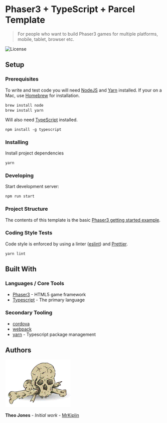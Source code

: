 # Phaser3 + TypeScript + Parcel Template

> For people who want to build Phaser3 games for multiple platforms, mobile, tablet, browser etc.

![License](https://img.shields.io/badge/license-MIT-green)

## Setup

### Prerequisites

To write and test code you will need [NodeJS](https://nodejs.org/en/) and [Yarn](https://yarnpkg.com/lang/en/) installed. If your on a Mac, use [Homebrew](https://docs.brew.sh/Installation) for installation.

```
brew install node
brew install yarn
```

Will also need [TypeScript](https://www.typescriptlang.org/) installed.

```
npm install -g typescript
```

### Installing

Install project dependencies

```
yarn
```

### Developing

Start development server:

```
npm run start
```

### Project Structure

The contents of this template is the basic [Phaser3 getting started example](http://phaser.io/tutorials/getting-started-phaser3/part5).

### Coding Style Tests

Code style is enforced by using a linter ([eslint]()) and [Prettier](https://prettier.io/).

```
yarn lint
```

## Built With

### Languages / Core Tools

- [Phaser3](http://phaser.io/) - HTML5 game framework
- [Typescript](http://www.typescriptlang.org/) - The primary language

### Secondary Tooling

- [cordova](cordova)
- [webpack]()
- [yarn](https://yarnpkg.com/lang/en/) - Typescript package management

## Authors

![](docs/mrkiplin-icon.gif)

**Theo Jones** - _Initial work_ - [MrKiplin](https://github.com/MrKiplin)
